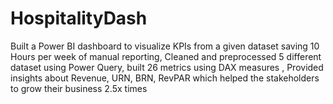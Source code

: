 # HospitalityDash
Built a Power BI dashboard to visualize KPIs from a given dataset saving 10 Hours per week of manual reporting, Cleaned and preprocessed 5 different dataset using Power Query, built 26 metrics using DAX measures , Provided insights about Revenue, URN, BRN, RevPAR which helped the stakeholders to grow their business 2.5x times
